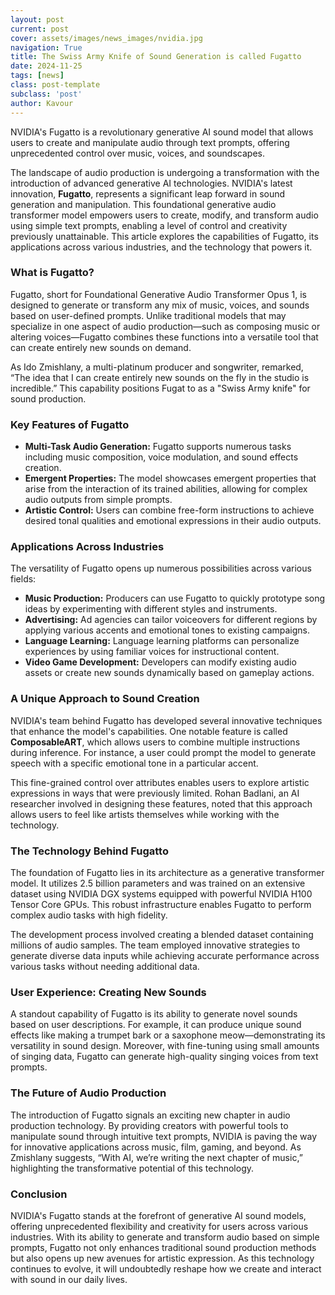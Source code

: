 ```yaml
---
layout: post
current: post
cover: assets/images/news_images/nvidia.jpg
navigation: True
title: The Swiss Army Knife of Sound Generation is called Fugatto
date: 2024-11-25
tags: [news]
class: post-template
subclass: 'post'
author: Kavour
---
```


<p> NVIDIA's Fugatto is a revolutionary generative AI sound model that allows users to create and manipulate audio through text prompts, offering unprecedented control over music, voices, and soundscapes.</p>

<p>The landscape of audio production is undergoing a transformation with the introduction of advanced generative AI technologies. NVIDIA's latest innovation, <strong>Fugatto</strong>, represents a significant leap forward in sound generation and manipulation. This foundational generative audio transformer model empowers users to create, modify, and transform audio using simple text prompts, enabling a level of control and creativity previously unattainable. This article explores the capabilities of Fugatto, its applications across various industries, and the technology that powers it.</p>

<h3>What is Fugatto?</h3>
<p>Fugatto, short for Foundational Generative Audio Transformer Opus 1, is designed to generate or transform any mix of music, voices, and sounds based on user-defined prompts. Unlike traditional models that may specialize in one aspect of audio production—such as composing music or altering voices—Fugatto combines these functions into a versatile tool that can create entirely new sounds on demand.</p>
<p>As Ido Zmishlany, a multi-platinum producer and songwriter, remarked, “The idea that I can create entirely new sounds on the fly in the studio is incredible.” This capability positions Fugat to as a "Swiss Army knife" for sound production.</p>

<h3>Key Features of Fugatto</h3>
<ul>
    <li><strong>Multi-Task Audio Generation:</strong> Fugatto supports numerous tasks including music composition, voice modulation, and sound effects creation.</li>
    <li><strong>Emergent Properties:</strong> The model showcases emergent properties that arise from the interaction of its trained abilities, allowing for complex audio outputs from simple prompts.</li>
    <li><strong>Artistic Control:</strong> Users can combine free-form instructions to achieve desired tonal qualities and emotional expressions in their audio outputs.</li>
</ul>

<h3>Applications Across Industries</h3>
<p>The versatility of Fugatto opens up numerous possibilities across various fields:</p>
<ul>
    <li><strong>Music Production:</strong> Producers can use Fugatto to quickly prototype song ideas by experimenting with different styles and instruments.</li>
    <li><strong>Advertising:</strong> Ad agencies can tailor voiceovers for different regions by applying various accents and emotional tones to existing campaigns.</li>
    <li><strong>Language Learning:</strong> Language learning platforms can personalize experiences by using familiar voices for instructional content.</li>
    <li><strong>Video Game Development:</strong> Developers can modify existing audio assets or create new sounds dynamically based on gameplay actions.</li>
</ul>

<h3>A Unique Approach to Sound Creation</h3>
<p>NVIDIA's team behind Fugatto has developed several innovative techniques that enhance the model's capabilities. One notable feature is called <strong>ComposableART</strong>, which allows users to combine multiple instructions during inference. For instance, a user could prompt the model to generate speech with a specific emotional tone in a particular accent.</p>
<p>This fine-grained control over attributes enables users to explore artistic expressions in ways that were previously limited. Rohan Badlani, an AI researcher involved in designing these features, noted that this approach allows users to feel like artists themselves while working with the technology.</p>

<h3>The Technology Behind Fugatto</h3>
<p>The foundation of Fugatto lies in its architecture as a generative transformer model. It utilizes 2.5 billion parameters and was trained on an extensive dataset using NVIDIA DGX systems equipped with powerful NVIDIA H100 Tensor Core GPUs. This robust infrastructure enables Fugatto to perform complex audio tasks with high fidelity.</p>
<p>The development process involved creating a blended dataset containing millions of audio samples. The team employed innovative strategies to generate diverse data inputs while achieving accurate performance across various tasks without needing additional data.</p>

<h3>User Experience: Creating New Sounds</h3>
<p>A standout capability of Fugatto is its ability to generate novel sounds based on user descriptions. For example, it can produce unique sound effects like making a trumpet bark or a saxophone meow—demonstrating its versatility in sound design. Moreover, with fine-tuning using small amounts of singing data, Fugatto can generate high-quality singing voices from text prompts.</p>

<h3>The Future of Audio Production</h3>
<p>The introduction of Fugatto signals an exciting new chapter in audio production technology. By providing creators with powerful tools to manipulate sound through intuitive text prompts, NVIDIA is paving the way for innovative applications across music, film, gaming, and beyond. As Zmishlany suggests, “With AI, we’re writing the next chapter of music,” highlighting the transformative potential of this technology.</p>

<h3>Conclusion</h3>
<p>NVIDIA's Fugatto stands at the forefront of generative AI sound models, offering unprecedented flexibility and creativity for users across various industries. With its ability to generate and transform audio based on simple prompts, Fugatto not only enhances traditional sound production methods but also opens up new avenues for artistic expression. As this technology continues to evolve, it will undoubtedly reshape how we create and interact with sound in our daily lives.</p>

</body>
</html>

